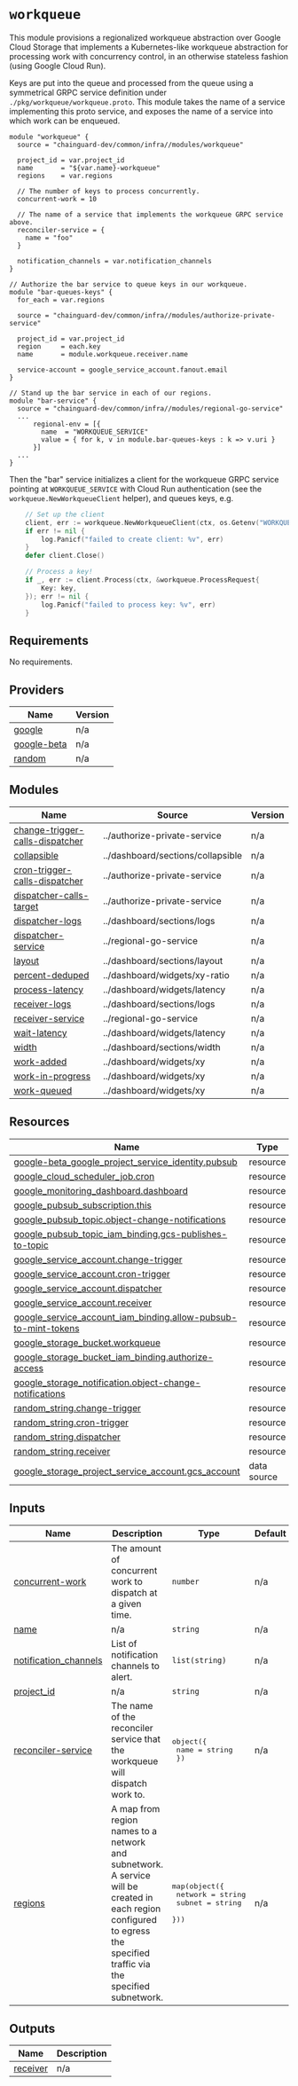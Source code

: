 # `workqueue`

This module provisions a regionalized workqueue abstraction over Google Cloud
Storage that implements a Kubernetes-like workqueue abstraction for processing
work with concurrency control, in an otherwise stateless fashion (using Google
Cloud Run).

Keys are put into the queue and processed from the queue using a symmetrical
GRPC service definition under `./pkg/workqueue/workqueue.proto`.  This module
takes the name of a service implementing this proto service, and exposes the
name of a service into which work can be enqueued.

```hcl
module "workqueue" {
  source = "chainguard-dev/common/infra//modules/workqueue"

  project_id = var.project_id
  name       = "${var.name}-workqueue"
  regions    = var.regions

  // The number of keys to process concurrently.
  concurrent-work = 10

  // The name of a service that implements the workqueue GRPC service above.
  reconciler-service = {
    name = "foo"
  }

  notification_channels = var.notification_channels
}

// Authorize the bar service to queue keys in our workqueue.
module "bar-queues-keys" {
  for_each = var.regions

  source = "chainguard-dev/common/infra//modules/authorize-private-service"

  project_id = var.project_id
  region     = each.key
  name       = module.workqueue.receiver.name

  service-account = google_service_account.fanout.email
}

// Stand up the bar service in each of our regions.
module "bar-service" {
  source = "chainguard-dev/common/infra//modules/regional-go-service"
  ...
      regional-env = [{
        name  = "WORKQUEUE_SERVICE"
        value = { for k, v in module.bar-queues-keys : k => v.uri }
      }]
  ...
}
```

Then the "bar" service initializes a client for the workqueue GRPC service
pointing at `WORKQUEUE_SERVICE` with Cloud Run authentication (see the
`workqueue.NewWorkqueueClient` helper), and queues keys, e.g.

```go
	// Set up the client
	client, err := workqueue.NewWorkqueueClient(ctx, os.Getenv("WORKQUEUE_SERVICE"))
	if err != nil {
		log.Panicf("failed to create client: %v", err)
	}
	defer client.Close()

	// Process a key!
	if _, err := client.Process(ctx, &workqueue.ProcessRequest{
		Key: key,
	}); err != nil {
		log.Panicf("failed to process key: %v", err)
	}
```


<!-- BEGIN_TF_DOCS -->
## Requirements

No requirements.

## Providers

| Name | Version |
|------|---------|
| <a name="provider_google"></a> [google](#provider\_google) | n/a |
| <a name="provider_google-beta"></a> [google-beta](#provider\_google-beta) | n/a |
| <a name="provider_random"></a> [random](#provider\_random) | n/a |

## Modules

| Name | Source | Version |
|------|--------|---------|
| <a name="module_change-trigger-calls-dispatcher"></a> [change-trigger-calls-dispatcher](#module\_change-trigger-calls-dispatcher) | ../authorize-private-service | n/a |
| <a name="module_collapsible"></a> [collapsible](#module\_collapsible) | ../dashboard/sections/collapsible | n/a |
| <a name="module_cron-trigger-calls-dispatcher"></a> [cron-trigger-calls-dispatcher](#module\_cron-trigger-calls-dispatcher) | ../authorize-private-service | n/a |
| <a name="module_dispatcher-calls-target"></a> [dispatcher-calls-target](#module\_dispatcher-calls-target) | ../authorize-private-service | n/a |
| <a name="module_dispatcher-logs"></a> [dispatcher-logs](#module\_dispatcher-logs) | ../dashboard/sections/logs | n/a |
| <a name="module_dispatcher-service"></a> [dispatcher-service](#module\_dispatcher-service) | ../regional-go-service | n/a |
| <a name="module_layout"></a> [layout](#module\_layout) | ../dashboard/sections/layout | n/a |
| <a name="module_percent-deduped"></a> [percent-deduped](#module\_percent-deduped) | ../dashboard/widgets/xy-ratio | n/a |
| <a name="module_process-latency"></a> [process-latency](#module\_process-latency) | ../dashboard/widgets/latency | n/a |
| <a name="module_receiver-logs"></a> [receiver-logs](#module\_receiver-logs) | ../dashboard/sections/logs | n/a |
| <a name="module_receiver-service"></a> [receiver-service](#module\_receiver-service) | ../regional-go-service | n/a |
| <a name="module_wait-latency"></a> [wait-latency](#module\_wait-latency) | ../dashboard/widgets/latency | n/a |
| <a name="module_width"></a> [width](#module\_width) | ../dashboard/sections/width | n/a |
| <a name="module_work-added"></a> [work-added](#module\_work-added) | ../dashboard/widgets/xy | n/a |
| <a name="module_work-in-progress"></a> [work-in-progress](#module\_work-in-progress) | ../dashboard/widgets/xy | n/a |
| <a name="module_work-queued"></a> [work-queued](#module\_work-queued) | ../dashboard/widgets/xy | n/a |

## Resources

| Name | Type |
|------|------|
| [google-beta_google_project_service_identity.pubsub](https://registry.terraform.io/providers/hashicorp/google-beta/latest/docs/resources/google_project_service_identity) | resource |
| [google_cloud_scheduler_job.cron](https://registry.terraform.io/providers/hashicorp/google/latest/docs/resources/cloud_scheduler_job) | resource |
| [google_monitoring_dashboard.dashboard](https://registry.terraform.io/providers/hashicorp/google/latest/docs/resources/monitoring_dashboard) | resource |
| [google_pubsub_subscription.this](https://registry.terraform.io/providers/hashicorp/google/latest/docs/resources/pubsub_subscription) | resource |
| [google_pubsub_topic.object-change-notifications](https://registry.terraform.io/providers/hashicorp/google/latest/docs/resources/pubsub_topic) | resource |
| [google_pubsub_topic_iam_binding.gcs-publishes-to-topic](https://registry.terraform.io/providers/hashicorp/google/latest/docs/resources/pubsub_topic_iam_binding) | resource |
| [google_service_account.change-trigger](https://registry.terraform.io/providers/hashicorp/google/latest/docs/resources/service_account) | resource |
| [google_service_account.cron-trigger](https://registry.terraform.io/providers/hashicorp/google/latest/docs/resources/service_account) | resource |
| [google_service_account.dispatcher](https://registry.terraform.io/providers/hashicorp/google/latest/docs/resources/service_account) | resource |
| [google_service_account.receiver](https://registry.terraform.io/providers/hashicorp/google/latest/docs/resources/service_account) | resource |
| [google_service_account_iam_binding.allow-pubsub-to-mint-tokens](https://registry.terraform.io/providers/hashicorp/google/latest/docs/resources/service_account_iam_binding) | resource |
| [google_storage_bucket.workqueue](https://registry.terraform.io/providers/hashicorp/google/latest/docs/resources/storage_bucket) | resource |
| [google_storage_bucket_iam_binding.authorize-access](https://registry.terraform.io/providers/hashicorp/google/latest/docs/resources/storage_bucket_iam_binding) | resource |
| [google_storage_notification.object-change-notifications](https://registry.terraform.io/providers/hashicorp/google/latest/docs/resources/storage_notification) | resource |
| [random_string.change-trigger](https://registry.terraform.io/providers/hashicorp/random/latest/docs/resources/string) | resource |
| [random_string.cron-trigger](https://registry.terraform.io/providers/hashicorp/random/latest/docs/resources/string) | resource |
| [random_string.dispatcher](https://registry.terraform.io/providers/hashicorp/random/latest/docs/resources/string) | resource |
| [random_string.receiver](https://registry.terraform.io/providers/hashicorp/random/latest/docs/resources/string) | resource |
| [google_storage_project_service_account.gcs_account](https://registry.terraform.io/providers/hashicorp/google/latest/docs/data-sources/storage_project_service_account) | data source |

## Inputs

| Name | Description | Type | Default | Required |
|------|-------------|------|---------|:--------:|
| <a name="input_concurrent-work"></a> [concurrent-work](#input\_concurrent-work) | The amount of concurrent work to dispatch at a given time. | `number` | n/a | yes |
| <a name="input_name"></a> [name](#input\_name) | n/a | `string` | n/a | yes |
| <a name="input_notification_channels"></a> [notification\_channels](#input\_notification\_channels) | List of notification channels to alert. | `list(string)` | n/a | yes |
| <a name="input_project_id"></a> [project\_id](#input\_project\_id) | n/a | `string` | n/a | yes |
| <a name="input_reconciler-service"></a> [reconciler-service](#input\_reconciler-service) | The name of the reconciler service that the workqueue will dispatch work to. | <pre>object({<br/>    name = string<br/>  })</pre> | n/a | yes |
| <a name="input_regions"></a> [regions](#input\_regions) | A map from region names to a network and subnetwork.  A service will be created in each region configured to egress the specified traffic via the specified subnetwork. | <pre>map(object({<br/>    network = string<br/>    subnet  = string<br/>  }))</pre> | n/a | yes |

## Outputs

| Name | Description |
|------|-------------|
| <a name="output_receiver"></a> [receiver](#output\_receiver) | n/a |
<!-- END_TF_DOCS -->
